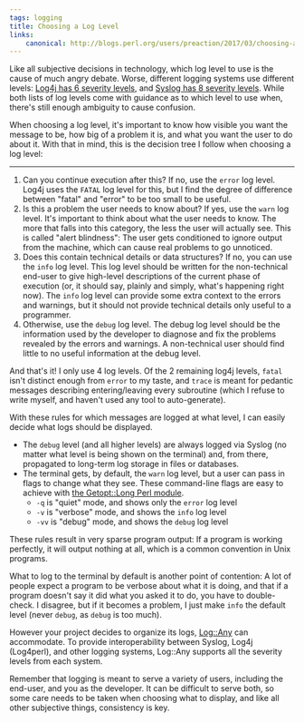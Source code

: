 ```yaml
---
tags: logging
title: Choosing a Log Level
links:
    canonical: http://blogs.perl.org/users/preaction/2017/03/choosing-a-log-level.html
---
```

Like all subjective decisions in technology, which log level to use is
the cause of much angry debate. Worse, different logging systems use
different levels: [Log4j has 6 severity
levels](https://en.wikipedia.org/wiki/Log4j#Log4j_log_levels), and
[Syslog has 8 severity
levels](https://en.wikipedia.org/wiki/Syslog#Severity_level). While both
lists of log levels come with guidance as to which level to use when,
there's still enough ambiguity to cause confusion.

When choosing a log level, it's important to know how visible you want
the message to be, how big of a problem it is, and what you want the
user to do about it. With that in mind, this is the decision tree
I follow when choosing a log level:

---

1. Can you continue execution after this? If no, use the `error` log
   level. Log4j uses the `FATAL` log level for this, but I find the
   degree of difference between "fatal" and "error" to be too small to
   be useful.
2. Is this a problem the user needs to know about? If yes, use the
   `warn` log level. It's important to think about what the user needs
   to know. The more that falls into this category, the less the user
   will actually see. This is called "alert blindness": The user gets
   conditioned to ignore output from the machine, which can cause real
   problems to go unnoticed.
3. Does this contain technical details or data structures? If no, you
   can use the `info` log level. This log level should be written for
   the non-technical end-user to give high-level descriptions of the
   current phase of execution (or, it should say, plainly and simply,
   what's happening right now). The `info` log level can provide some
   extra context to the errors and warnings, but it should not provide
   technical details only useful to a programmer.
4. Otherwise, use the `debug` log level. The debug log level should be
   the information used by the developer to diagnose and fix the
   problems revealed by the errors and warnings. A non-technical user
   should find little to no useful information at the debug level.

And that's it! I only use 4 log levels. Of the 2 remaining log4j levels,
`fatal` isn't distinct enough from `error` to my taste, and `trace` is
meant for pedantic messages describing entering/leaving every subroutine
(which I refuse to write myself, and haven't used any tool to
auto-generate).

With these rules for which messages are logged at what level, I can
easily decide what logs should be displayed.

* The `debug` level (and all higher levels) are always logged via Syslog
  (no matter what level is being shown on the terminal) and, from there,
  propagated to long-term log storage in files or databases.
* The terminal gets, by default, the `warn` log level, but a user can
  pass in flags to change what they see. These command-line flags are
  easy to achieve with [the Getopt::Long Perl
  module](http://metacpan.org/pod/Getopt::Long).
    * `-q` is "quiet" mode, and shows only the `error` log level
    * `-v` is "verbose" mode, and shows the `info` log level
    * `-vv` is "debug" mode, and shows the `debug` log level

These rules result in very sparse program output: If a program is
working perfectly, it will output nothing at all, which is a common
convention in Unix programs.

What to log to the terminal by default is another point of contention:
A lot of people expect a program to be verbose about what it is doing,
and that if a program doesn't say it did what you asked it to do, you
have to double-check. I disagree, but if it becomes a problem, I just
make `info` the default level (never `debug`, as `debug` is too much).

However your project decides to organize its logs,
[Log::Any](http://metacpan.org/pod/Log::Any) can accommodate. To provide
interoperability between Syslog, Log4j (Log4perl), and other logging
systems, Log::Any supports all the severity levels from each system.

Remember that logging is meant to serve a variety of users, including
the end-user, and you as the developer. It can be difficult to serve
both, so some care needs to be taken when choosing what to display, and
like all other subjective things, consistency is key.
